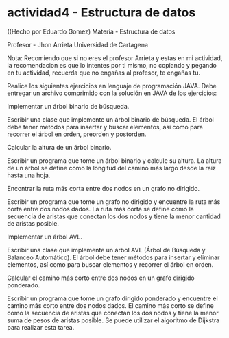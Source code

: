 # actividad4 -  Estructura de datos
((Hecho por Eduardo Gomez) Materia - Estructura de datos

Profesor - Jhon Arrieta
Universidad de Cartagena

Nota: Recomiendo que si no eres el profesor Arrieta y estas en mi actividad, la recomendacion es que lo intentes por ti mismo, no copiando y pegando en tu actividad, recuerda que no engañas al profesor, te engañas tu.

Realice los siguientes ejercicios en lenguaje de programación JAVA. Debe entregar un archivo comprimido con la solución en JAVA de los ejercicios:

Implementar un árbol binario de búsqueda.

Escribir una clase que implemente un árbol binario de búsqueda. El árbol debe tener métodos para insertar y buscar elementos, así como para recorrer el árbol en orden, preorden y postorden.

 

Calcular la altura de un árbol binario.

Escribir un programa que tome un árbol binario y calcule su altura. La altura de un árbol se define como la longitud del camino más largo desde la raíz hasta una hoja.

 

Encontrar la ruta más corta entre dos nodos en un grafo no dirigido.

Escribir un programa que tome un grafo no dirigido y encuentre la ruta más corta entre dos nodos dados. La ruta más corta se define como la secuencia de aristas que conectan los dos nodos y tiene la menor cantidad de aristas posible.

 

Implementar un árbol AVL.

Escribir una clase que implemente un árbol AVL (Árbol de Búsqueda y Balanceo Automático). El árbol debe tener métodos para insertar y eliminar elementos, así como para buscar elementos y recorrer el árbol en orden.

 

Calcular el camino más corto entre dos nodos en un grafo dirigido ponderado.

Escribir un programa que tome un grafo dirigido ponderado y encuentre el camino más corto entre dos nodos dados. El camino más corto se define como la secuencia de aristas que conectan los dos nodos y tiene la menor suma de pesos de aristas posible. Se puede utilizar el algoritmo de Dijkstra para realizar esta tarea.
